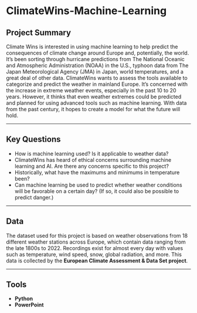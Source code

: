 # ClimateWins-Machine-Learning

## Project Summary  
Climate Wins is interested in using machine learning to help predict the consequences of climate change around Europe and, potentially, the world. It’s been sorting through hurricane predictions from The National Oceanic and Atmospheric Administration (NOAA) in the U.S., typhoon data from The Japan Meteorological Agency (JMA) in Japan, world temperatures, and a great deal of other data. ClimateWins wants to assess the tools available to categorize and predict the weather in mainland Europe. It’s concerned with the increase in extreme weather events, especially in the past 10 to 20 years. However, it thinks that even weather extremes could be predicted and planned for using advanced tools such as machine learning. With data from the past century, it hopes to create a model for what the future will hold.  

---

## Key Questions  
- How is machine learning used? Is it applicable to weather data?  
- ClimateWins has heard of ethical concerns surrounding machine learning and AI. Are there any concerns specific to this project?  
- Historically, what have the maximums and minimums in temperature been?  
- Can machine learning be used to predict whether weather conditions will be favorable on a certain day? (If so, it could also be possible to predict danger.)  

---

## Data  
The dataset used for this project is based on weather observations from 18 different weather stations across Europe, which contain data ranging from the late 1800s to 2022. Recordings exist for almost every day with values such as temperature, wind speed, snow, global radiation, and more. This data is collected by the **European Climate Assessment & Data Set project**.  

---

## Tools  
- **Python**  
- **PowerPoint**  
